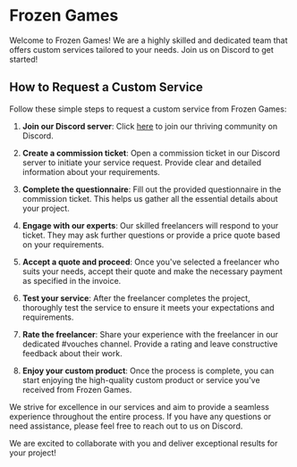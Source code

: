 # Frozen Games

Welcome to Frozen Games! We are a highly skilled and dedicated team that offers custom services tailored to your needs. Join us on Discord to get started!

## How to Request a Custom Service

Follow these simple steps to request a custom service from Frozen Games:

1. **Join our Discord server**: Click [here](https://discord.gg/KgvnmctnZt) to join our thriving community on Discord.

2. **Create a commission ticket**: Open a commission ticket in our Discord server to initiate your service request. Provide clear and detailed information about your requirements.

3. **Complete the questionnaire**: Fill out the provided questionnaire in the commission ticket. This helps us gather all the essential details about your project.

4. **Engage with our experts**: Our skilled freelancers will respond to your ticket. They may ask further questions or provide a price quote based on your requirements.

5. **Accept a quote and proceed**: Once you've selected a freelancer who suits your needs, accept their quote and make the necessary payment as specified in the invoice.

6. **Test your service**: After the freelancer completes the project, thoroughly test the service to ensure it meets your expectations and requirements.

7. **Rate the freelancer**: Share your experience with the freelancer in our dedicated #vouches channel. Provide a rating and leave constructive feedback about their work.

8. **Enjoy your custom product**: Once the process is complete, you can start enjoying the high-quality custom product or service you've received from Frozen Games.

We strive for excellence in our services and aim to provide a seamless experience throughout the entire process. If you have any questions or need assistance, please feel free to reach out to us on Discord.

We are excited to collaborate with you and deliver exceptional results for your project!

